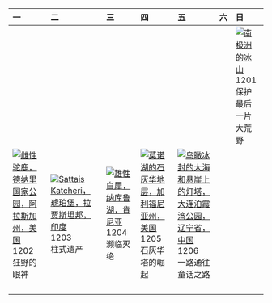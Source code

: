| 一                                                                                                                                                                                      | 二                                                                                                                                                                                               | 三                                                                                                                                                                                 | 四                                                                                                                                                                                    | 五                                                                                                                                                                                                             | 六   | 日                                                                                                                                                                                             |
|:---------------------------------------------------------------------------------------------------------------------------------------------------------------------------------------|:------------------------------------------------------------------------------------------------------------------------------------------------------------------------------------------------|:----------------------------------------------------------------------------------------------------------------------------------------------------------------------------------|:-------------------------------------------------------------------------------------------------------------------------------------------------------------------------------------|:--------------------------------------------------------------------------------------------------------------------------------------------------------------------------------------------------------------|:----|:----------------------------------------------------------------------------------------------------------------------------------------------------------------------------------------------|
|                                                                                                                                                                                        |                                                                                                                                                                                                 |                                                                                                                                                                                   |                                                                                                                                                                                      |                                                                                                                                                                                                               |     | [![](https://www.bing.com/th?id=OHR.IcebergsAntarctica_ZH-CN2942178295_320x240.jpg '南极洲的冰山')](https://www.bing.com/th?id=OHR.IcebergsAntarctica_ZH-CN2942178295_UHD.jpg)<br>1201<br>保护最后一片大荒野 |
| [![](https://www.bing.com/th?id=OHR.SnowMoose_ZH-CN3364979952_320x240.jpg '雌性驼鹿，德纳里国家公园，阿拉斯加州，美国')](https://www.bing.com/th?id=OHR.SnowMoose_ZH-CN3364979952_UHD.jpg)<br>1202<br>狂野的眼神 | [![](https://www.bing.com/th?id=OHR.JaipurFort_ZH-CN3891828158_320x240.jpg 'Sattais Katcheri，琥珀堡，拉贾斯坦邦，印度')](https://www.bing.com/th?id=OHR.JaipurFort_ZH-CN3891828158_UHD.jpg)<br>1203<br>柱式遗产 | [![](https://www.bing.com/th?id=OHR.RhinosKenya_ZH-CN4422118541_320x240.jpg '雄性白犀，纳库鲁湖，肯尼亚')](https://www.bing.com/th?id=OHR.RhinosKenya_ZH-CN4422118541_UHD.jpg)<br>1204<br>濒临灭绝 | [![](https://www.bing.com/th?id=OHR.MonoTufa_ZH-CN4998806540_320x240.jpg '莫诺湖的石灰华地层，加利福尼亚州，美国')](https://www.bing.com/th?id=OHR.MonoTufa_ZH-CN4998806540_UHD.jpg)<br>1205<br>石灰华塔的崛起 | [![](https://www.bing.com/th?id=OHR.GreaterSnow2024_ZH-CN5929129591_320x240.jpg '鸟瞰冰封的大海和悬崖上的灯塔，大连泊霞湾公园，辽宁省，中国')](https://www.bing.com/th?id=OHR.GreaterSnow2024_ZH-CN5929129591_UHD.jpg)<br>1206<br>一路通往童话之路 |     |                                                                                                                                                                                               |
|                                                                                                                                                                                        |                                                                                                                                                                                                 |                                                                                                                                                                                   |                                                                                                                                                                                      |                                                                                                                                                                                                               |     |                                                                                                                                                                                               |
|                                                                                                                                                                                        |                                                                                                                                                                                                 |                                                                                                                                                                                   |                                                                                                                                                                                      |                                                                                                                                                                                                               |     |                                                                                                                                                                                               |
|                                                                                                                                                                                        |                                                                                                                                                                                                 |                                                                                                                                                                                   |                                                                                                                                                                                      |                                                                                                                                                                                                               |     |                                                                                                                                                                                               |
|                                                                                                                                                                                        |                                                                                                                                                                                                 |                                                                                                                                                                                   |                                                                                                                                                                                      |                                                                                                                                                                                                               |     |                                                                                                                                                                                               |